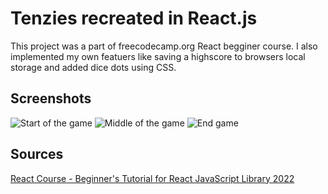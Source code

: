 # Tenzies recreated in React.js
This project was a part of freecodecamp.org React begginer course. I also implemented my own featuers like saving a highscore to browsers local storage and added dice dots using CSS. 

## Screenshots 
![Start of the game](https://user-images.githubusercontent.com/64081305/178102258-a441f124-90d5-4e56-905e-d87b533b6fea.png)
![Middle of the game](https://user-images.githubusercontent.com/64081305/178102269-018c8d0c-232a-480b-b276-4dd448a3b43f.png)
![End game](https://user-images.githubusercontent.com/64081305/178102283-0ba19fea-56cb-4bc8-98a9-e7e92518db00.png)

## Sources
[React Course - Beginner's Tutorial for React JavaScript Library 2022](https://www.youtube.com/watch?v=bMknfKXIFA8&t=9868s)
